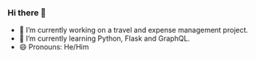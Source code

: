 ### Hi there 👋



- 🔭 I’m currently working on a travel and expense management project. 
- 🌱 I’m currently learning Python, Flask and GraphQL. 
- 😄 Pronouns: He/Him

